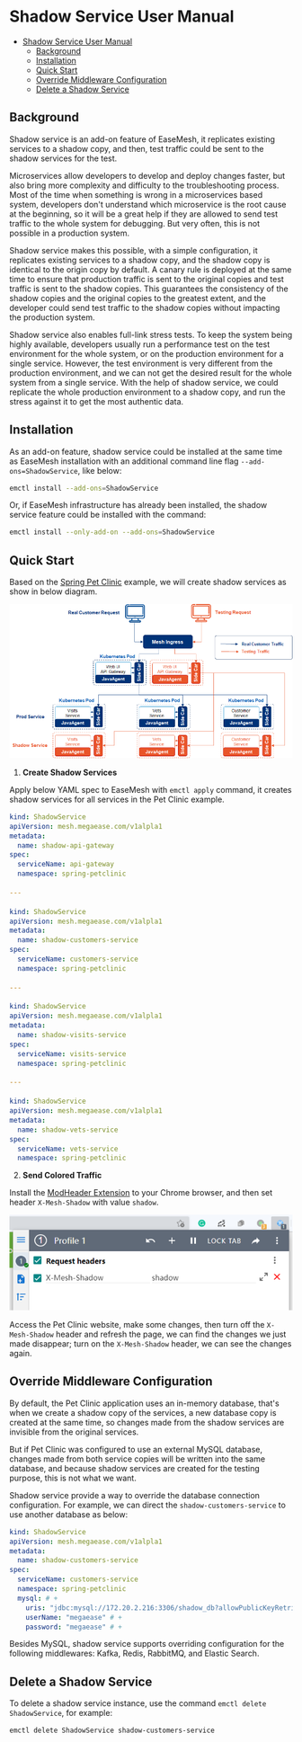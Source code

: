 # Shadow Service User Manual

- [Shadow Service User Manual](#shadow-service-user-manual)
  - [Background](#background)
  - [Installation](#installation)
  - [Quick Start](#quick-start)
  - [Override Middleware Configuration](#override-middleware-configuration)
  - [Delete a Shadow Service](#delete-a-shadow-service)

## Background

Shadow service is an add-on feature of EaseMesh, it replicates existing services to a shadow copy, and then, test traffic could be sent to the shadow services for the test.

Microservices allow developers to develop and deploy changes faster, but also bring more complexity and difficulty to the troubleshooting process. Most of the time when something is wrong in a microservices based system, developers don't understand which microservice is the root cause at the beginning, so it will be a great help if they are allowed to send test traffic to the whole system for debugging. But very often, this is not possible in a production system.

Shadow service makes this possible, with a simple configuration, it replicates existing services to a shadow copy, and the shadow copy is identical to the origin copy by default. A canary rule is deployed at the same time to ensure that production traffic is sent to the original copies and test traffic is sent to the shadow copies. This guarantees the consistency of the shadow copies and the original copies to the greatest extent, and the developer could send test traffic to the shadow copies without impacting the production system.

Shadow service also enables full-link stress tests. To keep the system being highly available, developers usually run a performance test on the test environment for the whole system, or on the production environment for a single service. However, the test environment is very different from the production environment, and we can not get the desired result for the whole system from a single service. With the help of shadow service, we could replicate the whole production environment to a shadow copy, and run the stress against it to get the most authentic data.

## Installation

As an add-on feature, shadow service could be installed at the same time as EaseMesh installation with an additional command line flag `--add-ons=ShadowService`, like below:

```bash
emctl install --add-ons=ShadowService
```

Or, if EaseMesh infrastructure has already been installed, the shadow service feature could be installed with the command:

```bash
emctl install --only-add-on --add-ons=ShadowService
```

## Quick Start

Based on the [Spring Pet Clinic](../README.md#71-start-petclinic-in-easemesh) example, we will create shadow services as show in below diagram.

![shadow-service](./../imgs/shadow-service.png)

1. **Create Shadow Services**

Apply below YAML spec to EaseMesh with `emctl apply` command, it creates shadow services for all services in the Pet Clinic example.

```yaml
kind: ShadowService
apiVersion: mesh.megaease.com/v1alpla1
metadata:
  name: shadow-api-gateway
spec:
  serviceName: api-gateway
  namespace: spring-petclinic

---

kind: ShadowService
apiVersion: mesh.megaease.com/v1alpla1
metadata:
  name: shadow-customers-service
spec:
  serviceName: customers-service
  namespace: spring-petclinic

---

kind: ShadowService
apiVersion: mesh.megaease.com/v1alpla1
metadata:
  name: shadow-visits-service
spec:
  serviceName: visits-service
  namespace: spring-petclinic

---

kind: ShadowService
apiVersion: mesh.megaease.com/v1alpla1
metadata:
  name: shadow-vets-service
spec:
  serviceName: vets-service
  namespace: spring-petclinic
```

2. **Send Colored Traffic**

Install the [ModHeader Extension](https://chrome.google.com/webstore/detail/modheader/idgpnmonknjnojddfkpgkljpfnnfcklj?hl=en) to your Chrome browser, and then set header `X-Mesh-Shadow` with value `shadow`.

![plugin](../imgs/shadow-canary.png)

Access the Pet Clinic website, make some changes, then turn off the `X-Mesh-Shadow` header and refresh the page, we can find the changes we just made disappear; turn on the `X-Mesh-Shadow` header, we can see the changes again.

## Override Middleware Configuration

By default, the Pet Clinic application uses an in-memory database, that's when we create a shadow copy of the services, a new database copy is created at the same time, so changes made from the shadow services are invisible from the original services.

But if Pet Clinic was configured to use an external MySQL database, changes made from both service copies will be written into the same database, and because shadow services are created for the testing purpose, this is not what we want.

Shadow service provide a way to override the database connection configuration. For example, we can direct the `shadow-customers-service` to use another database as below:

```yaml
kind: ShadowService
apiVersion: mesh.megaease.com/v1alpla1
metadata:
  name: shadow-customers-service
spec:
  serviceName: customers-service
  namespace: spring-petclinic
  mysql: # +
    uris: "jdbc:mysql://172.20.2.216:3306/shadow_db?allowPublicKeyRetrieval=true&useUnicode=true&characterEncoding=utf-8&useSSL=false&serverTimezone=UTC&verifyServerCertificate=false" # +
    userName: "megaease" # +
    password: "megaease" # +
```

Besides MySQL, shadow service supports overriding configuration for the following middlewares: Kafka, Redis, RabbitMQ, and Elastic Search.

## Delete a Shadow Service

To delete a shadow service instance, use the command `emctl delete ShadowService`, for example:

```
emctl delete ShadowService shadow-customers-service
```
